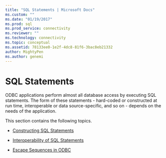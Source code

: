 ```yaml
---
title: "SQL Statements | Microsoft Docs"
ms.custom: ""
ms.date: "01/19/2017"
ms.prod: sql
ms.prod_service: connectivity
ms.reviewer: ""
ms.technology: connectivity
ms.topic: conceptual
ms.assetid: 78133ee0-1e2f-4dc8-81f6-3bac8eb21332
author: MightyPen
ms.author: genemi
---
```

# SQL Statements
ODBC applications perform almost all database access by executing SQL statements. The form of these statements - hard-coded or constructed at run time, interoperable or data source-specific, and so on - depends on the needs of the application.  
  
 This section contains the following topics.  
  
-   [Constructing SQL Statements](../../../odbc/reference/develop-app/constructing-sql-statements.md)  
  
-   [Interoperability of SQL Statements](../../../odbc/reference/develop-app/interoperability-of-sql-statements.md)  
  
-   [Escape Sequences in ODBC](../../../odbc/reference/develop-app/escape-sequences-in-odbc.md)
